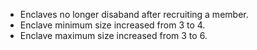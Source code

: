 - Enclaves no longer disaband after recruiting a member.
- Enclave minimum size increased from 3 to 4.
- Enclave maximum size increased from 3 to 6.